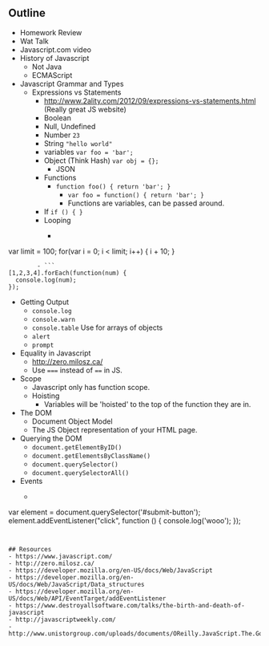 ## Outline
- Homework Review
- Wat Talk
- Javascript.com video
- History of Javascript
	- Not Java
	- ECMAScript
- Javascript Grammar and Types
  - Expressions vs Statements
    - http://www.2ality.com/2012/09/expressions-vs-statements.html (Really great JS website)
	- Boolean
	- Null, Undefined
	- Number `23`
	- String `"hello world"`
	- variables `var foo = 'bar';`
	- Object (Think Hash) `var obj = {};`
		- JSON
	- Functions
	   - `function foo() { return 'bar'; }`
           - `var foo = function() { return 'bar'; }`
           - Functions are variables, can be passed around.
	- If ` if () { } `
	- Looping
		- ```
var limit = 100;
for(var i = 0; i < limit; i++) {
  i + 10;
}
```
		- ```
[1,2,3,4].forEach(function(num) {
  console.log(num);
});
```
- Getting Output
	- `console.log`
	- `console.warn`
	- `console.table` Use for arrays of objects
	- `alert`
	- `prompt`
- Equality in Javascript
	- http://zero.milosz.ca/
	- Use `===` instead of `==` in JS.
- Scope
	- Javascript only has function scope.
	- Hoisting
		- Variables will be 'hoisted' to the top of the function they are in.
- The DOM
	- Document Object Model
	- The JS Object representation of your HTML page.
- Querying the DOM
	- `document.getElementByID()`
	- `document.getElementsByClassName()`
	- `document.querySelector()`
	- `document.querySelectorAll()`
- Events
	- ```
var element = document.querySelector('#submit-button');
element.addEventListener("click", function () {
  console.log('wooo');
});
```


## Resources
- https://www.javascript.com/
- http://zero.milosz.ca/
- https://developer.mozilla.org/en-US/docs/Web/JavaScript
- https://developer.mozilla.org/en-US/docs/Web/JavaScript/Data_structures
- https://developer.mozilla.org/en-US/docs/Web/API/EventTarget/addEventListener
- https://www.destroyallsoftware.com/talks/the-birth-and-death-of-javascript
- http://javascriptweekly.com/
- http://www.unistorgroup.com/uploads/documents/OReilly.JavaScript.The.Good.Parts.May.2008.pdf
